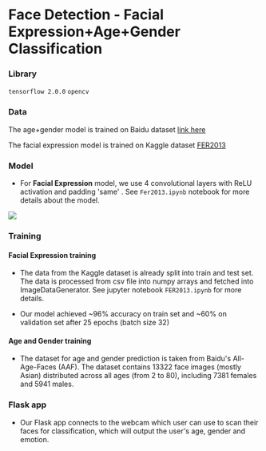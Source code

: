# Face Detection - Facial Expression+Age+Gender Classification

### Library
`tensorflow 2.0.0`
`opencv`

### Data
The age+gender model is trained on Baidu dataset [link here](https://github.com/JingchunCheng/All-Age-Faces-Dataset)

The facial expression model is trained on Kaggle dataset [FER2013](https://www.kaggle.com/c/challenges-in-representation-learning-facial-expression-recognition-challenge/data)

### Model
- For **Facial Expression** model, we use 4 convolutional layers with ReLU activation and padding 'same' . See `Fer2013.ipynb` notebook for more details about the model.

![](https://i.imgur.com/skdNLG4.png)



### Training
#### Facial Expression training
- The data from the Kaggle dataset is already split into train and test set. The data is processed from csv file into numpy arrays and fetched into ImageDataGenerator. See jupyter notebook `FER2013.ipynb` for more details.

- Our model achieved ~96% accuracy on train set and ~60% on validation set after 25 epochs (batch size 32)
#### Age and Gender training
* The dataset for age and gender prediction is taken from Baidu's All-Age-Faces (AAF). The dataset contains 13322 face images (mostly Asian) distributed across all ages (from 2 to 80), including 7381 females and 5941 males.

### Flask app
-  Our Flask app connects to the webcam which user can use to scan their faces for classification, which will output the user's age, gender and emotion. 
